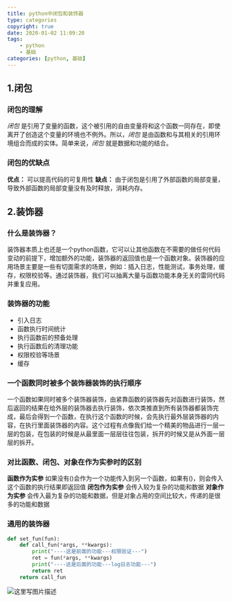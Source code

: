 ```yaml
---
title: python中闭包和装饰器
type: categories
copyright: true
date: 2020-01-02 11:09:20
tags:
	- python
	- 基础
categories: [python, 基础]
---
```

## 1.闭包
### 闭包的理解
   *闭包* 是引用了变量的函数，这个被引用的自由变量将和这个函数一同存在，即使离开了创造这个变量的环境也不例外。所以，*闭包* 是由函数和与其相关的引用环境组合而成的实体。简单来说，*闭包* 就是数据和功能的结合。
<!--more-->
### 闭包的优缺点
 **优点：** 可以提高代码的可复用性
 **缺点：** 由于闭包是引用了外部函数的局部变量，导致外部函数的局部变量没有及时释放，消耗内存。

 
## 2.装饰器
### 什么是装饰器？
装饰器本质上也还是一个python函数，它可以让其他函数在不需要的做任何代码变动的前提下，增加额外的功能，装饰器的返回值也是一个函数对象。装饰器的应用场景主要是一些有切面需求的场景，例如：插入日志，性能测试，事务处理，缓存，权限校验等。通过装饰器，我们可以抽离大量与函数功能本身无关的雷同代码并重复应用。
### 装饰器的功能

 - 引入日志
 - 函数执行时间统计
 - 执行函数前的预备处理
 - 执行函数后的清理功能
 - 权限校验等场景
 - 缓存
 
### 一个函数同时被多个装饰器装饰的执行顺序
 一个函数如果同时被多个装饰器装饰，由紧靠函数的装饰器先对函数进行装饰，然后返回的结果在给外层的装饰器去执行装饰，依次类推直到所有装饰器都装饰完成，最后会得到一个函数，在执行这个函数的时候，会先执行最外层装饰器的内容，在执行里面装饰器的内容。这个过程有点像我们给一个精美的物品进行一层一层的包装，在包装的时候是从最里面一层层往往包装，拆开的时候又是从外面一层层的拆开。
### 对比函数、闭包、对象在作为实参时的区别
**函数作为实参**  如果没有()会作为一个功能传入到另一个函数，如果有()，则会传入这个函数的执行结果即返回值
**闭包作为实参**  会传入较为复杂的功能和数据
**对象作为实参**  会传入最为复杂的功能和数据，但是对象占用的空间比较大，传递的是很多的功能和数据
### 通用的装饰器

```python
def set_fun(fun):
	def call_fun(*args, **kwargs):
		print("----这是前面的功能---权限验证---")
		ret = fun(*args, **kwargs)
		print("----这是后面的功能---log日志功能---")
		return ret
	return call_fun
```
![这里写图片描述](https://imgconvert.csdnimg.cn/aHR0cDovL2ltZy5ibG9nLmNzZG4ubmV0LzIwMTgwMTI1MjI0NjA4NDQ2?x-oss-process=image/format,png)


 

